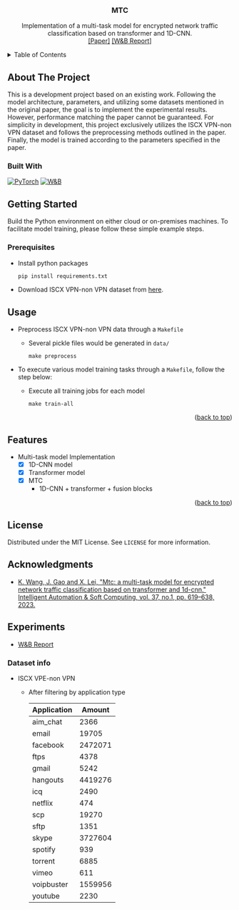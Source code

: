 <a name="readme-top"></a>

<!-- PROJECT LOGO -->
<br />
<div align="center">
  <h3 align="center">MTC</h3>

  <p align="center">
    Implementation of a multi-task model for encrypted network traffic classification based on transformer and 1D-CNN.
    <br />
    <a href="https://www.techscience.com/iasc/v37n1/52667/html">[Paper]</a>
    <a href="https://wandb.ai/yuchengml/MTC/reports/Implementation-of-a-multi-task-model-for-encrypted-network-traffic-classification-based-on-transformer-and-1D-CNN---Vmlldzo2MzQyNjU5">[W&B Report]</a>
  </p>
</div>


<!-- TABLE OF CONTENTS -->
<details>
  <summary>Table of Contents</summary>
  <ol>
    <li>
      <a href="#about-the-project">About The Project</a>
      <ul>
        <li><a href="#built-with">Built With</a></li>
      </ul>
    </li>
    <li>
      <a href="#getting-started">Getting Started</a>
      <ul>
        <li><a href="#prerequisites">Prerequisites</a></li>
      </ul>
    </li>
    <li><a href="#usage">Usage</a></li>
    <li><a href="#features">Roadmap</a></li>
    <li><a href="#license">License</a></li>
    <li><a href="#acknowledgments">Acknowledgments</a></li>
    <li><a href="#experiments">Experiments</a></li>
  </ol>
</details>

<!-- ABOUT THE PROJECT -->
## About The Project
This is a development project based on an existing work. Following the model architecture, parameters, and utilizing some datasets mentioned in the original paper, the goal is to implement the experimental results. However, performance matching the paper cannot be guaranteed. For simplicity in development, this project exclusively utilizes the ISCX VPN-non VPN dataset and follows the preprocessing methods outlined in the paper. Finally, the model is trained according to the parameters specified in the paper.

### Built With
[![PyTorch][pytorch-shield]][pytorch-url]
[![W&B][wandb-shield]][wandb-url]

<!-- GETTING STARTED -->
## Getting Started
Build the Python environment on either cloud or on-premises machines. 
To facilitate model training, please follow these simple example steps.

### Prerequisites

* Install python packages
  ```sh
  pip install requirements.txt
  ```
* Download ISCX VPN-non VPN dataset from [here](https://www.unb.ca/cic/datasets/vpn.html).

<!-- USAGE EXAMPLES -->
## Usage
* Preprocess ISCX VPN-non VPN data through a `Makefile`
  * Several pickle files would be generated in `data/`
    ```shell
    make preprocess
    ```

* To execute various model training tasks through a `Makefile`, follow the step below:
  * Execute all training jobs for each model
    ```shell
    make train-all
    ```
<p align="right">(<a href="#readme-top">back to top</a>)</p>

<!-- FEATURES -->
## Features
- Multi-task model Implementation
  - [x] 1D-CNN model
  - [x] Transformer  model
  - [x] MTC 
    - 1D-CNN + transformer + fusion blocks

<p align="right">(<a href="#readme-top">back to top</a>)</p>

<!-- LICENSE -->
## License
Distributed under the MIT License. See `LICENSE` for more information.

<!-- ACKNOWLEDGMENTS -->
## Acknowledgments
* [K. Wang, J. Gao and X. Lei, "Mtc: a multi-task model for encrypted network traffic classification based on transformer and 1d-cnn," Intelligent Automation & Soft Computing, vol. 37, no.1, pp. 619–638, 2023.
](https://www.techscience.com/iasc/v37n1/52667/html)

<!-- MARKDOWN LINKS & IMAGES -->
<!-- https://www.markdownguide.org/basic-syntax/#reference-style-links -->
[license-shield]: https://img.shields.io/github/license/github_username/repo_name.svg?style=for-the-badge
[license-url]: https://github.com/yuchengml/MTC/blob/main/LICENSE
[pytorch-shield]: https://img.shields.io/badge/PyTorch-EE4C2C?style=for-the-badge&logo=pytorch&logoColor=white
[pytorch-url]: https://pytorch.org/
[wandb-shield]: https://img.shields.io/badge/Weights_&_Biases-FFBE00?style=for-the-badge&logo=WeightsAndBiases&logoColor=white
[wandb-url]: https://wandb.ai/site

<!-- EXPERIMENTS -->
## Experiments
- [W&B Report](https://wandb.ai/yuchengml/MTC/reports/Implementation-of-a-multi-task-model-for-encrypted-network-traffic-classification-based-on-transformer-and-1D-CNN---Vmlldzo2MzQyNjU5)

### Dataset info
- ISCX VPE-non VPN
  - After filtering by application type

    | Application  | Amount    | 
    | ------------ | --------- |
    | aim_chat     | 2366      |
    | email        | 19705     |
    | facebook     | 2472071   |
    | ftps         | 4378      |
    | gmail        | 5242      |
    | hangouts     | 4419276   |
    | icq          | 2490      |
    | netflix      | 474       |
    | scp          | 19270     |
    | sftp         | 1351      |
    | skype        | 3727604   |
    | spotify      | 939       |
    | torrent      | 6885      |
    | vimeo        | 611       |
    | voipbuster   | 1559956   |
    | youtube      | 2230      |

